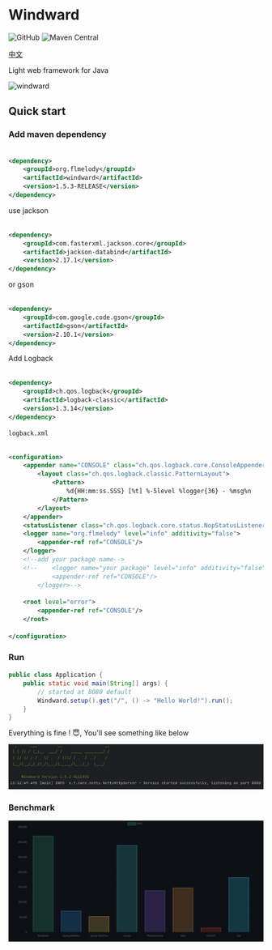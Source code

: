 # Windward

![GitHub](https://img.shields.io/github/license/Flmelody/windward)
![Maven Central](https://img.shields.io/badge/dynamic/xml?url=https%3A%2F%2Frepo1.maven.org%2Fmaven2%2Forg%2Fflmelody%2Fwindward%2Fmaven-metadata.xml&query=%2F%2Fmetadata%2Fversioning%2Flatest&label=maven-central)

[中文](README.zh-CN.md)

Light web framework for Java
<div>
    <img src="https://github.com/Flmelody/windward-guide/blob/main/docs/.vuepress/public/windward.png" alt="windward" width="360" height="240">
</div>

## Quick start

### Add maven dependency

```xml

<dependency>
    <groupId>org.flmelody</groupId>
    <artifactId>windward</artifactId>
    <version>1.5.3-RELEASE</version>
</dependency>
```

use jackson

```xml

<dependency>
    <groupId>com.fasterxml.jackson.core</groupId>
    <artifactId>jackson-databind</artifactId>
    <version>2.17.1</version>
</dependency>
```

or gson

```xml

<dependency>
    <groupId>com.google.code.gson</groupId>
    <artifactId>gson</artifactId>
    <version>2.10.1</version>
</dependency>
```

Add Logback

```xml

<dependency>
    <groupId>ch.qos.logback</groupId>
    <artifactId>logback-classic</artifactId>
    <version>1.3.14</version>
</dependency>
```

`logback.xml`

```xml

<configuration>
    <appender name="CONSOLE" class="ch.qos.logback.core.ConsoleAppender">
        <layout class="ch.qos.logback.classic.PatternLayout">
            <Pattern>
                %d{HH:mm:ss.SSS} [%t] %-5level %logger{36} - %msg%n
            </Pattern>
        </layout>
    </appender>
    <statusListener class="ch.qos.logback.core.status.NopStatusListener"/>
    <logger name="org.flmelody" level="info" additivity="false">
        <appender-ref ref="CONSOLE"/>
    </logger>
    <!--add your package name-->
    <!--    <logger name="your package" level="info" additivity="false">
            <appender-ref ref="CONSOLE"/>
        </logger>-->

    <root level="error">
        <appender-ref ref="CONSOLE"/>
    </root>

</configuration>
```

### Run

```java
public class Application {
    public static void main(String[] args) {
        // started at 8080 default
        Windward.setup().get("/", () -> "Hello World!").run();
    }
}

```

Everything is fine ! 😇, You'll see something like below

![windward-started](windward-started.png)

### Benchmark

![rps.png](rps.png)
